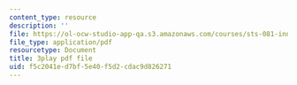 ```yaml
---
content_type: resource
description: ''
file: https://ol-ocw-studio-app-qa.s3.amazonaws.com/courses/sts-081-innovation-systems-for-science-technology-energy-manufacturing-and-health-spring-2017/f5c2041ed7bf5e40f5d2cdac9d826271_UFu_shvdwlE.pdf
file_type: application/pdf
resourcetype: Document
title: 3play pdf file
uid: f5c2041e-d7bf-5e40-f5d2-cdac9d826271
---
```

